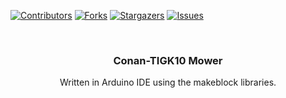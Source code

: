 <!-- PROJECT SHIELDS -->
[![Contributors][contributors-shield]][contributors-url]
[![Forks][forks-shield]][forks-url]
[![Stargazers][stars-shield]][stars-url]
[![Issues][issues-shield]][issues-url]

<!-- PROJECT LOGO -->
<br />
<p align="center">

  <h3 align="center">Conan-TIGK10 Mower</h3>

  <p align="center" width="50%">
    Written in Arduino IDE using the makeblock libraries.
    <br />
  </p>
</p>

<!-- MARKDOWN LINKS & IMAGES -->
<!-- https://www.markdownguide.org/basic-syntax/#reference-style-links -->
[contributors-shield]: https://img.shields.io/github/contributors/Conan-TIGK10/Backend.svg?style=flat-square
[contributors-url]: https://github.com/Conan-TIGK10/Backend/graphs/contributors
[forks-shield]: https://img.shields.io/github/forks/Conan-TIGK10/Backend.svg?style=flat-square
[forks-url]: https://github.com/Conan-TIGK10/Backend/network/members
[stars-shield]: https://img.shields.io/github/stars/Conan-TIGK10/Backend.svg?style=flat-square
[stars-url]: https://github.com/Conan-TIGK10/Backend/stargazers
[issues-shield]: https://img.shields.io/github/issues/Conan-TIGK10/Backend.svg?style=flat-square
[issues-url]: https://github.com/Conan-TIGK10/Backend/issues
